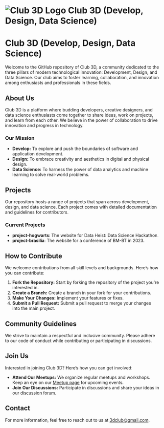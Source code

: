 # ![Club 3D Logo](https://avatars.githubusercontent.com/u/142673166?s=200&v=4) Club 3D (Develop, Design, Data Science)
# Club 3D (Develop, Design, Data Science)

Welcome to the GitHub repository of Club 3D, a community dedicated to the three pillars of modern technological innovation: Development, Design, and Data Science. Our club aims to foster learning, collaboration, and innovation among enthusiasts and professionals in these fields.

## About Us

Club 3D is a platform where budding developers, creative designers, and data science enthusiasts come together to share ideas, work on projects, and learn from each other. We believe in the power of collaboration to drive innovation and progress in technology.

### Our Mission

- **Develop:** To explore and push the boundaries of software and application development.
- **Design:** To embrace creativity and aesthetics in digital and physical design.
- **Data Science:** To harness the power of data analytics and machine learning to solve real-world problems.

## Projects

Our repository hosts a range of projects that span across development, design, and data science. Each project comes with detailed documentation and guidelines for contributors. 

### Current Projects

- **project-hogwarts**: The website for Data Heist: Data Science Hackathon.
- **project-brasilia**: The website for a conference of BM-BT in 2023.

## How to Contribute

We welcome contributions from all skill levels and backgrounds. Here’s how you can contribute:

1. **Fork the Repository:** Start by forking the repository of the project you're interested in.
2. **Create a Branch:** Create a branch in your fork for your contributions.
3. **Make Your Changes:** Implement your features or fixes.
4. **Submit a Pull Request:** Submit a pull request to merge your changes into the main project.

## Community Guidelines

We strive to maintain a respectful and inclusive community. Please adhere to our code of conduct while contributing or participating in discussions.

## Join Us

Interested in joining Club 3D? Here’s how you can get involved:

- **Attend Our Meetups:** We organize regular meetups and workshops. Keep an eye on our [Meetup page](#) for upcoming events.
- **Join Our Discussions:** Participate in discussions and share your ideas in our [discussion forum](#).

## Contact

For more information, feel free to reach out to us at [3dclub@gmail.com](mailto:3dclub@gmail.com).
